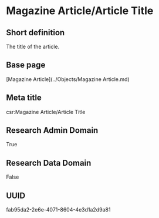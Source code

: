 # Magazine Article/Article Title
## Short definition
The title of the article.
## Base page
[Magazine Article](../Objects/Magazine Article.md)
## Meta title
csr:Magazine Article/Article Title
## Research Admin Domain
True
## Research Data Domain
False
## UUID
fab95da2-2e6e-4071-8604-4e3d1a2d9a81
